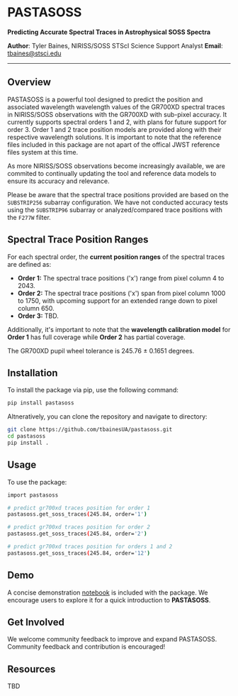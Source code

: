 # PASTASOSS

**Predicting Accurate Spectral Traces in Astrophysical SOSS Spectra**

**Author**: Tyler Baines, NIRISS/SOSS STScI Science Support Analyst 
**Email**: tbaines@stsci.edu

----

## Overview

PASTASOSS is a powerful tool designed to predict the position and associated wavelength wavelength values of the GR700XD spectral traces in NIRISS/SOSS observations with the GR700XD with sub-pixel accuracy. It currently supports spectral orders 1 and 2, with plans for future support for order 3. Order 1 and 2 trace position models are provided along with their respective wavelength solutions. It is important to note that the reference files included in this package are not apart of the offical JWST reference files system at this time. 

As more NIRISS/SOSS observations become increasingly available, we are commited to continually updating the tool and reference data models to ensure its accuracy and relevance. 

Please be aware that the spectral trace positions provided are based on the `SUBSTRIP256` subarray configuration. We have not conducted accuracy tests using the `SUBSTRIP96` subarray or analyzed/compared trace positions with the `F277W` filter.

## Spectral Trace Position Ranges

For each spectral order, the **current position ranges** of the spectral traces are defined as:

- **Order 1:** The spectral trace positions ('x') range from pixel column 4 to 2043.
- **Order 2:** The spectral trace positions ('x') span from pixel column 1000 to 1750, with upcoming support for an extended range down to pixel column 650.
- **Order 3:** TBD.

Additionally, it's important to note that the **wavelength calibration model** for **Order 1** has full coverage while **Order 2** has partial coverage. 

The GR700XD pupil wheel tolerance is 245.76 $\pm$ 0.1651 degrees.

## Installation

To install the package via pip, use the following command:

```bash
pip install pastasoss
```

Altneratively, you can clone the repository and navigate to directory:

```bash
git clone https://github.com/tbainesUA/pastasoss.git
cd pastasoss
pip install .
```

## Usage

To use the package:

```bash
import pastasoss

# predict gr700xd traces position for order 1
pastasoss.get_soss_traces(245.84, order='1')

# predict gr700xd traces position for order 2
pastasoss.get_soss_traces(245.84, order='2')

# predict gr700xd traces position for orders 1 and 2
pastasoss.get_soss_traces(245.84, order='12')
```

## Demo

A concise demonstration [notebook](https://github.com/tbainesUA/pastasoss/blob/develop/notebooks/pastasoss_demo.ipynb) is included with the package. We encourage users to explore it for a quick introduction to **PASTASOSS**. 


## Get Involved

We welcome community feedback to improve and expand PASTASOSS. 
Community feedback  and contribution is encouraged! 

## Resources
TBD